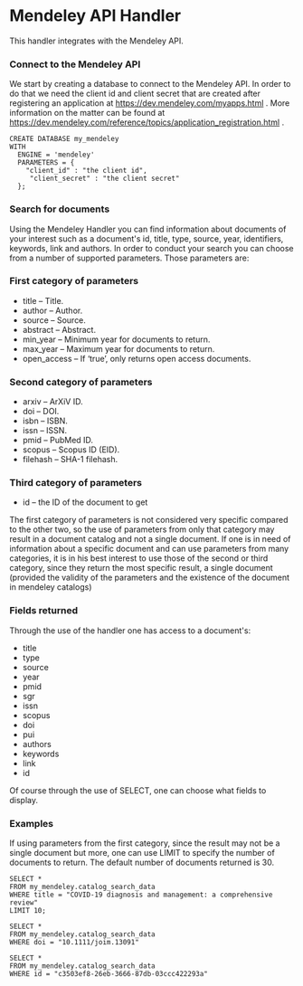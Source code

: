 # Mendeley API Handler
This handler integrates with the Mendeley API.

### Connect to the Mendeley API
We start by creating a database to connect to the Mendeley API. In order to do that we need the client id and client secret that are created after registering an application at https://dev.mendeley.com/myapps.html . More information on the matter can be found at https://dev.mendeley.com/reference/topics/application_registration.html .

```
CREATE DATABASE my_mendeley
WITH
  ENGINE = 'mendeley'
  PARAMETERS = {
    "client_id" : "the client id",
     "client_secret" : "the client secret"
  };
```

### Search for documents
Using the Mendeley Handler you can find information about documents of your interest such as a document's id, title, type, source, year, identifiers, keywords, link and authors.
In order to conduct your search you can choose from a number of supported parameters. Those parameters are:

### First category of parameters

* title – Title.
* author – Author.
* source – Source.
* abstract – Abstract.
* min_year – Minimum year for documents to return.
* max_year – Maximum year for documents to return.
* open_access – If ‘true’, only returns open access documents.

### Second category of parameters

* arxiv – ArXiV ID.
* doi – DOI.
* isbn – ISBN.
* issn – ISSN.
* pmid – PubMed ID.
* scopus – Scopus ID (EID).
* filehash – SHA-1 filehash.

### Third category of parameters

* id – the ID of the document to get


The first category of parameters is not considered very specific compared to the other two, so the use of parameters from only that category may result in a document catalog and not a single document. If one is in need of information about a specific document and can use parameters from many categories, it is in his best interest to use those of the second or third category, since they return the most specific result, a single document (provided the validity of the parameters and the existence of the document in mendeley catalogs)

### Fields returned

Through the use of the handler one has access to a document's:

  * title
  * type
  * source
  * year
  * pmid
  * sgr
  * issn
  * scopus
  * doi
  * pui
  * authors
  * keywords
  * link
  * id

Of course through the use of SELECT, one can choose what fields to display.

### Examples

If using parameters from the first category, since the result may not be a single document but more, one can use LIMIT to specify the number of documents to return. The default number of documents returned is 30.

```
SELECT *
FROM my_mendeley.catalog_search_data
WHERE title = "COVID-19 diagnosis and management: a comprehensive review"
LIMIT 10;
```

```
SELECT *
FROM my_mendeley.catalog_search_data
WHERE doi = "10.1111/joim.13091"
```

```
SELECT *
FROM my_mendeley.catalog_search_data
WHERE id = "c3503ef8-26eb-3666-87db-03ccc422293a"
```